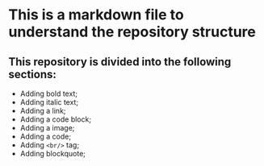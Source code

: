 # This is a markdown file to understand the repository structure

## This repository is divided into the following sections:

- Adding bold text;
- Adding italic text;
- Adding a link;
- Adding a code block;
- Adding a image;
- Adding a code;
- Adding `<br/>` tag;
- Adding blockquote;
